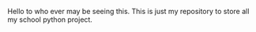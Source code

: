 Hello to who ever may be seeing this.
This is just my repository to store all my school python project.
